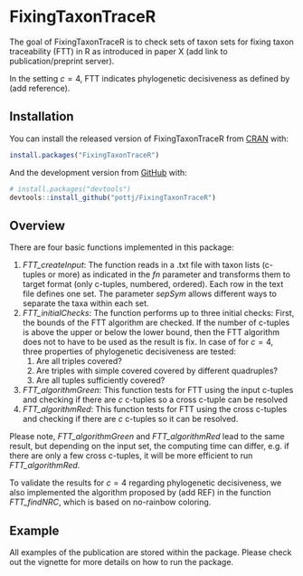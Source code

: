 
<!-- README.md is generated from README.Rmd. Please edit that file -->

# FixingTaxonTraceR

<!-- badges: start -->
<!-- badges: end -->

The goal of FixingTaxonTraceR is to check sets of taxon sets for fixing
taxon traceability (FTT) in R as introduced in paper X (add link to
publication/preprint server).

In the setting *c* = 4, FTT indicates phylogenetic decisiveness as
defined by (add reference).

## Installation

You can install the released version of FixingTaxonTraceR from
[CRAN](https://CRAN.R-project.org) with:

``` r
install.packages("FixingTaxonTraceR")
```

And the development version from [GitHub](https://github.com/) with:

``` r
# install.packages("devtools")
devtools::install_github("pottj/FixingTaxonTraceR")
```

## Overview

There are four basic functions implemented in this package:

1.  *FTT_createInput*: The function reads in a .txt file with taxon
    lists (c-tuples or more) as indicated in the *fn* parameter and
    transforms them to target format (only c-tuples, numbered, ordered).
    Each row in the text file defines one set. The parameter *sepSym*
    allows different ways to separate the taxa within each set.
2.  *FTT_initialChecks*: The function performs up to three initial
    checks: First, the bounds of the FTT algorithm are checked. If the
    number of c-tuples is above the upper or below the lower bound, then
    the FTT algorithm does not to have to be used as the result is fix.
    In case of for *c* = 4, three properties of phylogenetic
    decisiveness are tested:
    1.  Are all triples covered?
    2.  Are triples with simple covered covered by different quadruples?
    3.  Are all tuples sufficiently covered?
3.  *FTT_algorithmGreen*: This function tests for FTT using the input
    c-tuples and checking if there are *c* c-tuples so a cross c-tuple
    can be resolved
4.  *FTT_algorithmRed*: This function tests for FTT using the cross
    c-tuples and checking if there are *c* c-tuples so it can be
    resolved.

Please note, *FTT_algorithmGreen* and *FTT_algorithmRed* lead to the
same result, but depending on the input set, the computing time can
differ, e.g. if there are only a few cross c-tuples, it will be more
efficient to run *FTT_algorithmRed*.

To validate the results for *c* = 4 regarding phylogenetic decisiveness,
we also implemented the algorithm proposed by (add REF) in the function
*FTT_findNRC*, which is based on no-rainbow coloring.

## Example

All examples of the publication are stored within the package. Please
check out the vignette for more details on how to run the package.
